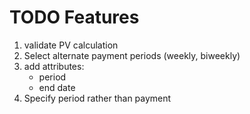 # TODO Features
1. validate PV calculation
1. Select alternate payment periods (weekly, biweekly)
1. add attributes:
    - period
    - end date
1. Specify period rather than payment